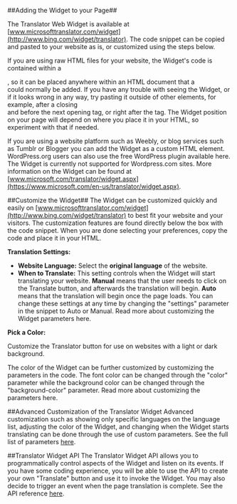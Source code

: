 <!--
NavPath: Translator API/Web Widget
LinkLabel: Add Web Widget To Your Page
Weight: 115
url:translator-api/documentation/widget/AddingTheWidgetToYourPage
-->

##Adding the Widget to your Page##

The Translator Web Widget is available at [www.microsofttranslator.com/widget](http://www.bing.com/widget/translator). The code snippet can be copied and pasted to your website as is, or customized using the steps below. 

If you are using raw HTML files for your website, the Widget's code is contained within a <div>, so it can be placed anywhere within an HTML document that a <div> could normally be added. If you have any trouble with seeing the Widget, or if it looks wrong in any way, try pasting it outside of other elements, for example, after a closing </div> and before the next opening tag, or right after the <body> tag. The Widget position on your page will depend on where you place it in your HTML, so experiment with that if needed. 

If you are using a website platform such as Weebly, or blog services such as Tumblr or Blogger you can add the Widget as a custom HTML element. WordPress.org users can also use the free WordPress plugin available here. The Widget is currently not supported for Wordpress.com sites. More information on the Widget can be found at [www.microsoft.com/translator/widget.aspx](https://www.microsoft.com/en-us/translator/widget.aspx). 

##Customize the Widget##
The Widget can be customized quickly and easily on [www.microsofttranslator.com/widget](http://www.bing.com/widget/translator) to best fit your website and your visitors. The customization features are found directly below the box with the code snippet. When you are done selecting your preferences, copy the code and place it in your HTML. 

**Translation Settings:**

 * **Website Language:** Select the **original language** of the website. 
 * **When to Translate:** This setting controls when the Widget will start translating your website. **Manual** means that the user needs to click on the Translate button, and afterwards the translation will begin. **Auto** means that the translation will begin once the page loads. You can change these settings at any time by changing the "settings" parameter in the snippet to Auto or Manual. Read more about customizing the Widget parameters here. 
 
**Pick a Color:**

Customize the Translator button for use on websites with a light or dark background. 

The color of the Widget can be further customized by customizing the parameters in the code. The font color can be changed through the "color" parameter while the background color can be changed through the "background-color" parameter. Read more about customizing the parameters here. 


##Advanced Customization of the Translator Widget 
Advanced customization such as showing only specific languages on the language list, adjusting the color of the Widget, and changing when the Widget starts translating can be done through the use of custom parameters. See the full list of parameters [here](https://www.microsoft.com/cognitive-services/en-us/translator-api/documentation/widget/CusomizingTheWebWidget).

##Translator Widget API 
The Translator Widget API allows you to programmatically control aspects of the Widget and listen on its events. If you have some coding experience, you will be able to use the API to create your own "Translate" button and use it to invoke the Widget. You may also decide to trigger an event when the page translation is complete. See the API reference [here](https://www.microsoft.com/cognitive-services/en-us/translator-api/documentation/widget/TheTranslatorWebWidgetAPI).
